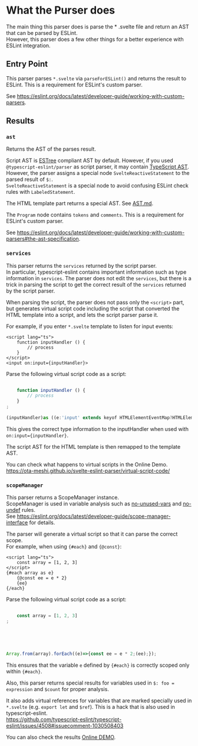 # What the Purser does

The main thing this parser does is parse the * .svelte file and return an AST that can be parsed by ESLint.  
However, this parser does a few other things for a better experience with ESLint integration.

## Entry Point

This parser parses `*.svelte` via `parseForESLint()` and returns the result to ESLint. This is a requirement for ESLint's custom parser.

See https://eslint.org/docs/latest/developer-guide/working-with-custom-parsers.

## Results

### `ast`

Returns the AST of the parses result.

Script AST is [ESTree] compliant AST by default. However, if you used `@typescript-eslint/parser` as script parser, it may contain [TypeScript AST](https://github.com/typescript-eslint/typescript-eslint/tree/main/packages/ast-spec).  
However, the parser assigns a special node `SvelteReactiveStatement` to the parsed result of `$:`.  
`SvelteReactiveStatement` is a special node to avoid confusing ESLint check rules with `LabeledStatement`.

[ESTree]: https://github.com/estree/estree

The HTML template part returns a special AST. See [AST.md](./AST.md).

The `Program` node contains `tokens` and `comments`. This is a requirement for ESLint's custom parser.

See https://eslint.org/docs/latest/developer-guide/working-with-custom-parsers#the-ast-specification.

### `services`

This parser returns the `services` returned by the script parser.  
In particular, typescript-eslint contains important information such as type information in `services`. The parser does not edit the `services`, but there is a trick in parsing the script to get the correct result of the `services` returned by the script parser.

When parsing the script, the parser does not pass only the `<script>` part, but generates virtual script code including the script that converted the HTML template into a script, and lets the script parser parse it.

For example, if you enter `*.svelte` template to listen for input events:

```svelte
<script lang="ts">
    function inputHandler () {
        // process
    }
</script>
<input on:input={inputHandler}>
```

Parse the following virtual script code as a script:

```js
                  
    function inputHandler () {
        // process
    }
;        
                               
(inputHandler)as ((e:'input' extends keyof HTMLElementEventMap?HTMLElementEventMap['input']:CustomEvent<any>)=>void);
```

This gives the correct type information to the inputHandler when used with `on:input={inputHandler}`.

The script AST for the HTML template is then remapped to the template AST.

You can check what happens to virtual scripts in the Online Demo.  
https://ota-meshi.github.io/svelte-eslint-parser/virtual-script-code/

### `scopeManager`

This parser returns a ScopeManager instance.  
ScopeManager is used in variable analysis such as [no-unused-vars](https://eslint.org/docs/latest/rules/no-unused-vars) and [no-undef](https://eslint.org/docs/latest/rules/no-undef) rules.  
See https://eslint.org/docs/latest/developer-guide/scope-manager-interface for details.

The parser will generate a virtual script so that it can parse the correct scope.  
For example, when using `{#each}` and `{@const}`:

```svelte
<script lang="ts">
    const array = [1, 2, 3]
</script>
{#each array as e}
    {@const ee = e * 2}
    {ee}
{/each}
```

Parse the following virtual script code as a script:

```js
                  
    const array = [1, 2, 3]
;        
                  
                       
        
       

Array.from(array).forEach((e)=>{const ee = e * 2;(ee);});
```

This ensures that the variable `e` defined by `{#each}` is correctly scoped only within `{#each}`.

Also, this parser returns special results for variables used in `$: foo = expression` and `$count` for proper analysis.

It also adds virtual references for variables that are marked specially used in `*.svelte` (e.g. `export let` and `$ref`). This is a hack that is also used in typescript-eslint.  
https://github.com/typescript-eslint/typescript-eslint/issues/4508#issuecomment-1030508403

You can also check the results [Online DEMO](https://ota-meshi.github.io/svelte-eslint-parser/).
